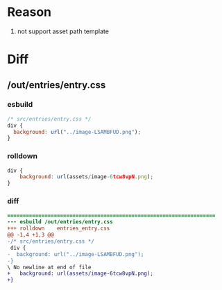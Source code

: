 # Reason
1. not support asset path template
# Diff
## /out/entries/entry.css
### esbuild
```js
/* src/entries/entry.css */
div {
  background: url("../image-LSAMBFUD.png");
}
```
### rolldown
```js
div {
	background: url(assets/image-6tcw8vpN.png);
}

```
### diff
```diff
===================================================================
--- esbuild	/out/entries/entry.css
+++ rolldown	entries_entry.css
@@ -1,4 +1,3 @@
-/* src/entries/entry.css */
 div {
-  background: url("../image-LSAMBFUD.png");
-}
\ No newline at end of file
+	background: url(assets/image-6tcw8vpN.png);
+}

```